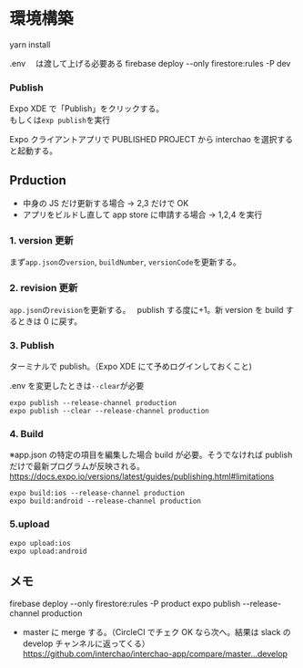 # 環境構築

yarn install

.env 　は渡して上げる必要ある
firebase deploy --only firestore:rules -P dev

### Publish

Expo XDE で「Publish」をクリックする。  
もしくは`exp publish`を実行

Expo クライアントアプリで PUBLISHED PROJECT から interchao を選択すると起動する。

## Prduction

- 中身の JS だけ更新する場合 → 2,3 だけで OK
- アプリをビルドし直して app store に申請する場合 → 1,2,4 を実行

### 1. version 更新

まず`app.json`の`version`, `buildNumber`, `versionCode`を更新する。

### 2. revision 更新

`app.json`の`revision`を更新する。  
publish する度に+1。新 version を build するときは 0 に戻す。

### 3. Publish

ターミナルで publish。（Expo XDE にて予めログインしておくこと)

.env を変更したときは`--clear`が必要

```
expo publish --release-channel production
expo publish --clear --release-channel production
```

### 4. Build

※app.json の特定の項目を編集した場合 build が必要。そうでなければ publish だけで最新プログラムが反映される。
https://docs.expo.io/versions/latest/guides/publishing.html#limitations

```
expo build:ios --release-channel production
expo build:android --release-channel production
```

### 5.upload

```
expo upload:ios
expo upload:android
```

## メモ

firebase deploy --only firestore:rules -P product
expo publish --release-channel production

- master に merge する。（CircleCI でチェク OK なら次へ。結果は slack の develop チャンネルに返ってくる）
  https://github.com/interchao/interchao-app/compare/master...develop
